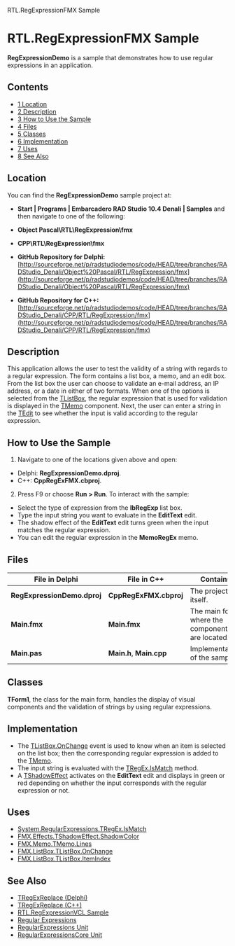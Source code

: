 RTL.RegExpressionFMX Sample[]()
# RTL.RegExpressionFMX Sample 


**RegExpressionDemo** is a sample that demonstrates how to use regular expressions in an application.
## Contents



* [1 Location](#Location)
* [2 Description](#Description)
* [3 How to Use the Sample](#How_to_Use_the_Sample)
* [4 Files](#Files)
* [5 Classes](#Classes)
* [6 Implementation](#Implementation)
* [7 Uses](#Uses)
* [8 See Also](#See_Also)


## Location 

You can find the **RegExpressionDemo** sample project at:
* **Start | Programs | Embarcadero RAD Studio 10.4 Denali | Samples** and then navigate to one of the following:

* **Object Pascal\RTL\RegExpression\fmx**
* **CPP\RTL\RegExpression\fmx**

* **GitHub Repository for Delphi:**[http://sourceforge.net/p/radstudiodemos/code/HEAD/tree/branches/RADStudio_Denali/Object%20Pascal/RTL/RegExpression/fmx](http://sourceforge.net/p/radstudiodemos/code/HEAD/tree/branches/RADStudio_Denali/Object%20Pascal/RTL/RegExpression/fmx)
* **GitHub Repository for C++:**[http://sourceforge.net/p/radstudiodemos/code/HEAD/tree/branches/RADStudio_Denali/CPP/RTL/RegExpression/fmx](http://sourceforge.net/p/radstudiodemos/code/HEAD/tree/branches/RADStudio_Denali/CPP/RTL/RegExpression/fmx)

## Description 

This application allows the user to test the validity of a string with regards to a regular expression. The form contains a list box, a memo, and an edit box. From the list box the user can choose to validate an e-mail address, an IP address, or a date in either of two formats. When one of the options is selected from the [TListBox](http://docwiki.embarcadero.com/Libraries/Denali/en/FMX.ListBox.TListBox), the regular expression that is used for validation is displayed in the [TMemo](http://docwiki.embarcadero.com/Libraries/Denali/en/FMX.Memo.TMemo) component. Next, the user can enter a string in the [TEdit](http://docwiki.embarcadero.com/Libraries/Denali/en/FMX.Edit.TEdit) to see whether the input is valid according to the regular expression.

## How to Use the Sample 


1.  Navigate to one of the locations given above and open:

*  Delphi: **RegExpressionDemo.dproj**.
*  C++: **CppRegExFMX.cbproj**.

2.  Press F9 or choose **Run > Run**.
To interact with the sample:
*  Select the type of expression from the **lbRegExp** list box.
*  Type the input string you want to evaluate in the **EditText** edit.
*  The shadow effect of the **EditText** edit turns green when the input matches the regular expression.
*  You can edit the regular expression in the **MemoRegEx** memo.

## Files 



| **File in Delphi**          | **File in C++**          | **Contains**                                    |
| --------------------------- | ------------------------ | ----------------------------------------------- |
| **RegExpressionDemo.dproj** | **CppRegExFMX.cbproj**   | The project itself.                             |
| **Main.fmx**                | **Main.fmx**             | The main form where the components are located. |
| **Main.pas**                | **Main.h**, **Main.cpp** | Implementation of the sample.                   |


## Classes 

**TForm1**, the class for the main form, handles the display of visual components and the validation of strings by using regular expressions.
## Implementation 


*  The [TListBox.OnChange](http://docwiki.embarcadero.com/Libraries/Denali/en/FMX.ListBox.TListBox.OnChange) event is used to know when an item is selected on the list box; then the corresponding regular expression is added to the [TMemo](http://docwiki.embarcadero.com/Libraries/Denali/en/FMX.Memo.TMemo).
*  The input string is evaluated with the [TRegEx.IsMatch](http://docwiki.embarcadero.com/Libraries/Denali/en/System.RegularExpressions.TRegEx.IsMatch) method.
*  A [TShadowEffect](http://docwiki.embarcadero.com/Libraries/Denali/en/FMX.Effects.TShadowEffect) activates on the **EditText** edit and displays in green or red depending on whether the input corresponds with the regular expression or not.

## Uses 


* [System.RegularExpressions.TRegEx.IsMatch](http://docwiki.embarcadero.com/Libraries/Denali/en/System.RegularExpressions.TRegEx.IsMatch)
* [FMX.Effects.TShadowEffect.ShadowColor](http://docwiki.embarcadero.com/Libraries/Denali/en/FMX.Effects.TShadowEffect.ShadowColor)
* [FMX.Memo.TMemo.Lines](http://docwiki.embarcadero.com/Libraries/Denali/en/FMX.Memo.TMemo.Lines)
* [FMX.ListBox.TListBox.OnChange](http://docwiki.embarcadero.com/Libraries/Denali/en/FMX.ListBox.TListBox.OnChange)
* [FMX.ListBox.TListBox.ItemIndex](http://docwiki.embarcadero.com/Libraries/Denali/en/FMX.ListBox.TListBox.ItemIndex)

## See Also 


* [TRegExReplace (Delphi)](http://docwiki.embarcadero.com/CodeExamples/Denali/en/TRegExReplace_%28Delphi%29)
* [TRegExReplace (C++)](http://docwiki.embarcadero.com/CodeExamples/Denali/en/TRegExReplace_%28C%2B%2B%29)
* [RTL.RegExpressionVCL Sample](http://docwiki.embarcadero.com/CodeExamples/Denali/en/RTL.RegExpressionVCL_Sample)
* [Regular Expressions](http://docwiki.embarcadero.com/RADStudio/Denali/en/Regular_Expressions)
* [RegularExpressions Unit](http://docwiki.embarcadero.com/Libraries/Denali/en/System.RegularExpressions)
* [RegularExpressionsCore Unit](http://docwiki.embarcadero.com/Libraries/Denali/en/System.RegularExpressionsCore)






